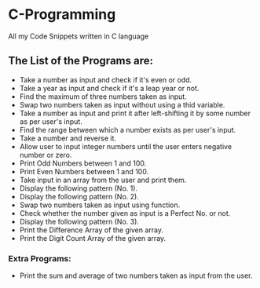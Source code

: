# C-Programming
All my Code Snippets written in C language

## The List of the Programs are:
- Take a number as input and check if it's even or odd.
- Take a year as input and check if it's a leap year or not.
- Find the maximum of three numbers taken as input.
- Swap two numbers taken as input without using a thid variable.
- Take a number as input and print it after left-shifting it by some number as per user's input.
- Find the range between which a number exists as per user's input.
- Take a number and reverse it.
- Allow user to input integer numbers until the user enters negative number or zero.
- Print Odd Numbers between 1 and 100.
- Print Even Numbers between 1 and 100.
- Take input in an array from the user and print them.
- Display the following pattern (No. 1).
- Display the following pattern (No. 2).
- Swap two numbers taken as input using function.
- Check whether the number given as input is a Perfect No. or not.
- Display the following pattern (No. 3).
- Print the Difference Array of the given array.
- Print the Digit Count Array of the given array.

### Extra Programs:
- Print the sum and average of two numbers taken as input from the user.
<!-- - Pointer Programs  -->
